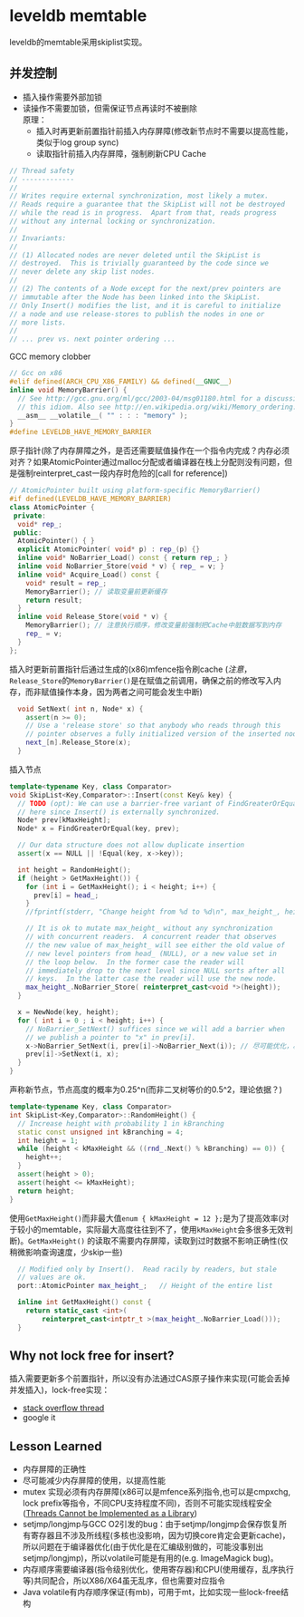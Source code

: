 leveldb memtable
==================

leveldb的memtable采用skiplist实现。

并发控制
--------------------------
* 插入操作需要外部加锁
* 读操作不需要加锁，但需保证节点再读时不被删除  
  原理：
    * 插入时再更新前置指针前插入内存屏障(修改新节点时不需要以提高性能，类似于log group sync)
    * 读取指针前插入内存屏障，强制刷新CPU Cache

```C++
// Thread safety
// -------------
//
// Writes require external synchronization, most likely a mutex.
// Reads require a guarantee that the SkipList will not be destroyed
// while the read is in progress.  Apart from that, reads progress
// without any internal locking or synchronization.
//
// Invariants:
//
// (1) Allocated nodes are never deleted until the SkipList is
// destroyed.  This is trivially guaranteed by the code since we
// never delete any skip list nodes.
//
// (2) The contents of a Node except for the next/prev pointers are
// immutable after the Node has been linked into the SkipList.
// Only Insert() modifies the list, and it is careful to initialize
// a node and use release-stores to publish the nodes in one or
// more lists.
//
// ... prev vs. next pointer ordering ...
```

GCC memory clobber
```C++
// Gcc on x86
#elif defined(ARCH_CPU_X86_FAMILY) && defined(__GNUC__)
inline void MemoryBarrier() {
  // See http://gcc.gnu.org/ml/gcc/2003-04/msg01180.html for a discussion on
  // this idiom. Also see http://en.wikipedia.org/wiki/Memory_ordering.
  __asm__ __volatile__( "" : : : "memory" );
}
#define LEVELDB_HAVE_MEMORY_BARRIER
```

原子指针(除了内存屏障之外，是否还需要赋值操作在一个指令内完成？内存必须对齐？如果AtomicPointer通过malloc分配或者编译器在栈上分配则没有问题，但是强制reinterpret_cast一段内存时危险的[call for reference])
```C++
// AtomicPointer built using platform-specific MemoryBarrier()
#if defined(LEVELDB_HAVE_MEMORY_BARRIER)
class AtomicPointer {
 private:
  void* rep_;
 public:
  AtomicPointer() { }
  explicit AtomicPointer( void* p) : rep_(p) {}
  inline void* NoBarrier_Load() const { return rep_; }
  inline void NoBarrier_Store(void * v) { rep_ = v; }
  inline void* Acquire_Load() const {
    void* result = rep_;
    MemoryBarrier(); // 读取变量前更新缓存
    return result;
  }
  inline void Release_Store(void * v) {
    MemoryBarrier(); // 注意执行顺序，修改变量前强制把Cache中脏数据写到内存
    rep_ = v;
  }
};
```

插入时更新前置指针后通过生成的(x86)mfence指令刷cache
(_注意_，`Release_Store`的`MemoryBarrier()`是在赋值之前调用，确保之前的修改写入内存，而非赋值操作本身，因为两者之间可能会发生中断)
```C++
  void SetNext( int n, Node* x) {
    assert(n >= 0);
    // Use a 'release store' so that anybody who reads through this
    // pointer observes a fully initialized version of the inserted node.
    next_[n].Release_Store(x);
  }
```

插入节点
```C++
template<typename Key, class Comparator>
void SkipList<Key,Comparator>::Insert(const Key& key) {
  // TODO (opt): We can use a barrier-free variant of FindGreaterOrEqual()
  // here since Insert() is externally synchronized.
  Node* prev[kMaxHeight];
  Node* x = FindGreaterOrEqual(key, prev);

  // Our data structure does not allow duplicate insertion
  assert(x == NULL || !Equal(key, x->key));

  int height = RandomHeight();
  if (height > GetMaxHeight()) {
    for (int i = GetMaxHeight(); i < height; i++) {
      prev[i] = head_;
    }
    //fprintf(stderr, "Change height from %d to %d\n", max_height_, height);

    // It is ok to mutate max_height_ without any synchronization
    // with concurrent readers.  A concurrent reader that observes
    // the new value of max_height_ will see either the old value of
    // new level pointers from head_ (NULL), or a new value set in
    // the loop below.  In the former case the reader will
    // immediately drop to the next level since NULL sorts after all
    // keys.  In the latter case the reader will use the new node.
    max_height_.NoBarrier_Store( reinterpret_cast<void *>(height)); 
  }

  x = NewNode(key, height);
  for ( int i = 0 ; i < height; i++) {
    // NoBarrier_SetNext() suffices since we will add a barrier when
    // we publish a pointer to "x" in prev[i].
    x->NoBarrier_SetNext(i, prev[i]->NoBarrier_Next(i)); // 尽可能优化，减少mb的使用
    prev[i]->SetNext(i, x);
  }
}
```

声称新节点，节点高度的概率为0.25^n(而非二叉树等价的0.5^2，理论依据？)
```C++
template<typename Key, class Comparator>
int SkipList<Key,Comparator>::RandomHeight() {
  // Increase height with probability 1 in kBranching
  static const unsigned int kBranching = 4;
  int height = 1;
  while (height < kMaxHeight && ((rnd_.Next() % kBranching) == 0)) {
    height++;
  }
  assert(height > 0);
  assert(height <= kMaxHeight);
  return height;
}
```

使用`GetMaxHeight()`而非最大值`enum { kMaxHeight = 12 };`是为了提高效率(对于较小的memtable，实际最大高度往往到不了，使用`kMaxHeight`会多很多无效判断)。`GetMaxHeight()` 的读取不需要内存屏障，读取到过时数据不影响正确性(仅稍微影响查询速度，少skip一些)

```C++
  // Modified only by Insert().  Read racily by readers, but stale
  // values are ok.
  port::AtomicPointer max_height_;   // Height of the entire list

  inline int GetMaxHeight() const {
    return static_cast <int>(
        reinterpret_cast<intptr_t >(max_height_.NoBarrier_Load()));
  }
```

Why not lock free for insert?
---------------------
插入需要更新多个前置指针，所以没有办法通过CAS原子操作来实现(可能会丢掉并发插入)，lock-free实现：
* [stack overflow thread](http://stackoverflow.com/questions/3479043/how-to-implement-lock-free-skip-list)
* google it

Lesson Learned
---------------------
* 内存屏障的正确性
* 尽可能减少内存屏障的使用，以提高性能
* mutex 实现必须有内存屏障(x86可以是mfence系列指令,也可以是cmpxchg, lock prefix等指令，不同CPU支持程度不同)，否则不可能实现线程安全([Threads Cannot be Implemented as a Library](http://www.hpl.hp.com/techreports/2004/HPL-2004-209.pdf))
* setjmp/longjmp与GCC O2引发的bug：由于setjmp/longjmp会保存恢复所有寄存器且不涉及所线程(多核也没影响，因为切换core肯定会更新cache)，所以问题在于编译器优化(由于优化是在汇编级别做的，可能没事别出setjmp/longjmp)，所以volatile可能是有用的(e.g. ImageMagick bug)。
* 内存顺序需要编译器(指令级别优化，使用寄存器)和CPU(使用缓存，乱序执行等)共同配合，所以X86/X64虽无乱序，但也需要对应指令
* Java volatile有内存顺序保证(有mb)，可用于mt，比如实现一些lock-free结构
